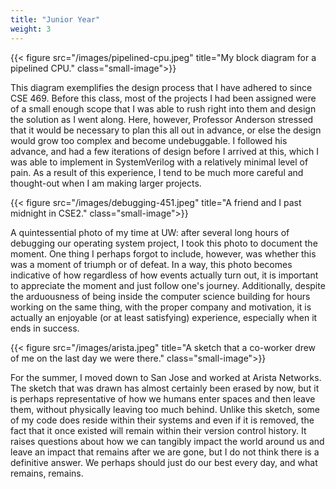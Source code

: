 ```yaml
---
title: "Junior Year"
weight: 3
---
```


{{< figure src="/images/pipelined-cpu.jpeg"
    title="My block diagram for a pipelined CPU." class="small-image">}}

This diagram exemplifies the design process that I have adhered to since
CSE 469. Before this class, most of the projects I had been assigned were of a
small enough scope that I was able to rush right into them and design the
solution as I went along. Here, however, Professor Anderson stressed that it
would be necessary to plan this all out in advance, or else the design would
grow too complex and become undebuggable. I followed his advance, and had a few
iterations of design before I arrived at this, which I was able to implement in
SystemVerilog with a relatively minimal level of pain. As a result of this
experience, I tend to be much more careful and thought-out when I am making
larger projects.

{{< figure src="/images/debugging-451.jpeg"
    title="A friend and I past midnight in CSE2." class="small-image">}}

A quintessential photo of my time at UW: after several long hours of debugging
our operating system project, I took this photo to document the moment. One
thing I perhaps forgot to include, however, was whether this was a moment of
triumph or of defeat. In a way, this photo becomes indicative of how regardless
of how events actually turn out, it is important to appreciate the moment and
just follow one's journey. Additionally, despite the arduousness of being inside
the computer science building for hours working on the same thing, with the
proper company and motivation, it is actually an enjoyable (or at least
satisfying) experience, especially when it ends in success.

{{< figure src="/images/arista.jpeg"
    title="A sketch that a co-worker drew of me on the last day we were there." class="small-image">}}

For the summer, I moved down to San Jose and worked at Arista Networks. The
sketch that was drawn has almost certainly been erased by now, but it is perhaps
representative of how we humans enter spaces and then leave them, without
physically leaving too much behind. Unlike this sketch, some of my code does
reside within their systems and even if it is removed, the fact that it once
existed will remain within their version control history. It raises questions
about how we can tangibly impact the world around us and leave an impact that
remains after we are gone, but I do not think there is a definitive answer. We
perhaps should just do our best every day, and what remains, remains.
